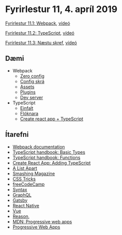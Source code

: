 
# Fyrirlestur 11, 4. apríl 2019

[Fyrirlestur 11.1: Webpack](11.1.webpack.md), [vídeó](https://youtu.be/-QflGExg62g)

[Fyrirlestur 11.2: TypeScript](11.2.typescript.md), [vídeó](https://youtu.be/sXZN5Uc7UkE)

[Fyrirlestur 11.3: Næstu skref](11.3.next-steps.md), [vídeó](https://youtu.be/UKmm5nxUr0s)

## Dæmi

* Webpack
  - [Zero config](daemi/webpack/01.zero)
  - [Config skrá](daemi/webpack/02.config)
  - [Assets](daemi/webpack/03.assets)
  - [Plugins](daemi/webpack/04.html)
  - [Dev server](daemi/webpack/05.dev)
* TypeScript
  - [Einfalt](daemi/typescript/01.basic)
  - [Flóknara](daemi/typescript/02.advanced)
  - [Create react app + TypeScript](daemi/typescript/03.cra-ts)

## Ítarefni

* [Webpack documentation](https://webpack.js.org/concepts)
* [TypeScript handbook: Basic Types](http://www.typescriptlang.org/docs/handbook/basic-types.html)
* [TypeScript handbook: Functions](http://www.typescriptlang.org/docs/handbook/functions.html)
* [Create React App: Adding TypeScript](https://facebook.github.io/create-react-app/docs/adding-typescript)
* [A List Apart](https://alistapart.com/)
* [Smashing Magazine](https://www.smashingmagazine.com/)
* [CSS Tricks](https://css-tricks.com/)
* [freeCodeCamp](https://medium.freecodecamp.org/)
* [Syntax](https://syntax.fm/)
* [GraphQL](https://graphql.org/)
* [Gatsby](https://www.gatsbyjs.org/)
* [React Native](https://facebook.github.io/react-native/)
* [Vue](https://vuejs.org/)
* [Reason](https://reasonml.github.io/),
* [MDN: Progressive web apps](https://developer.mozilla.org/en-US/docs/Web/Progressive_web_apps)
* [Progressive Web Apps](https://developers.google.com/web/progressive-web-apps/)
